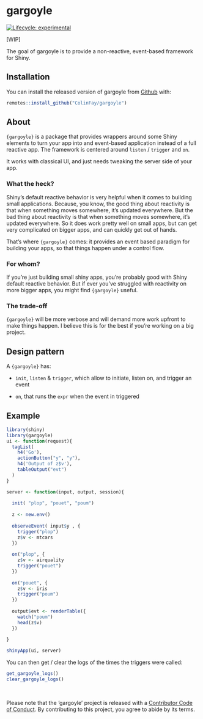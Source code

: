 
<!-- README.md is generated from README.Rmd. Please edit that file -->

# gargoyle

<!-- badges: start -->

[![Lifecycle:
experimental](https://img.shields.io/badge/lifecycle-experimental-orange.svg)](https://www.tidyverse.org/lifecycle/#experimental)
<!-- badges: end -->

\[WIP\]

The goal of gargoyle is to provide a non-reactive, event-based framework
for Shiny.

## Installation

You can install the released version of gargoyle from
[Github](https://CRAN.R-project.org) with:

``` r
remotes::install_github("ColinFay/gargoyle")
```

## About

`{gargoyle}` is a package that provides wrappers around some Shiny
elements to turn your app into and event-based application instead of a
full reactive app. The framework is centered around `listen` / `trigger`
and `on`.

It works with classical UI, and just needs tweaking the server side of
your app.

### What the heck?

Shiny’s default reactive behavior is very helpful when it comes to
building small applications. Because, you know, the good thing about
reactivity is that when something moves somewhere, it’s updated
everywhere. But the bad thing about reactivity is that when something
moves somewhere, it’s updated everywhere. So it does work pretty well on
small apps, but can get very complicated on bigger apps, and can quickly
get out of hands.

That’s where `{gargoyle}` comes: it provides an event based paradigm for
building your apps, so that things happen under a control flow.

### For whom?

If you’re just building small shiny apps, you’re probably good with
Shiny default reactive behavior. But if ever you’ve struggled with
reactivity on more bigger apps, you might find `{gargoyle}` useful.

### The trade-off

`{gargoyle}` will be more verbose and will demand more work upfront to
make things happen. I believe this is for the best if you’re working on
a big project.

## Design pattern

A `{gargoyle}` has:

  - `init`, `listen` & `trigger`, which allow to initiate, listen on,
    and trigger an event

  - `on`, that runs the `expr` when the event in triggered

## Example

``` r
library(shiny)
library(gargoyle)
ui <- function(request){
  tagList(
    h4('Go'),
    actionButton("y", "y"),
    h4('Output of z$v'),
    tableOutput("evt")
  )
}

server <- function(input, output, session){
  
  init( "plop", "pouet", "poum")
  
  z <- new.env()
  
  observeEvent( input$y , {
    trigger("plop")
    z$v <- mtcars
  })
  
  on("plop", {
    z$v <- airquality
    trigger("pouet")
  })
  
  on("pouet", {
    z$v <- iris
    trigger("poum")
  })
  
  output$evt <- renderTable({
    watch("poum")
    head(z$v) 
  })
  
}

shinyApp(ui, server)
```

You can then get / clear the logs of the times the triggers were called:

``` r
get_gargoyle_logs()
clear_gargoyle_logs()
```

<br>

Please note that the ‘gargoyle’ project is released with a [Contributor
Code of Conduct](CODE_OF_CONDUCT.md). By contributing to this project,
you agree to abide by its terms.
